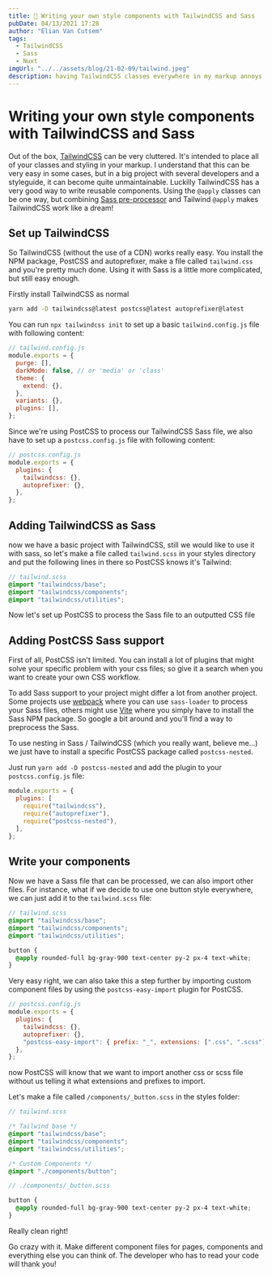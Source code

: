 ```yaml
---
title: 💄 Writing your own style components with TailwindCSS and Sass
pubDate: 04/13/2021 17:28
author: "Elian Van Cutsem"
tags:
  - TailwindCSS
  - Sass
  - Nuxt
imgUrl: "../../assets/blog/21-02-09/tailwind.jpeg"
description: having TailwindCSS classes everywhere in my markup annoys me. That's why I tought of a better way of styling with TailwindCSS
---
```


# Writing your own style components with TailwindCSS and Sass

Out of the box, [TailwindCSS](https://tailwindcss.com) can be very cluttered. It's intended to place all of your classes and styling in your markup. I understand that this can be very easy in some cases, but in a big project with several developers and a styleguide, it can become quite unmaintainable. Luckilly TailwindCSS has a very good way to write reusable components. Using the `@apply` classes can be one way, but combining [Sass pre-processor](https://sass-lang.com) and Tailwind `@apply` makes TailwindCSS work like a dream!

## Set up TailwindCSS

So TailwindCSS (without the use of a CDN) works really easy. You install the NPM package, PostCSS and autoprefixer, make a file called `tailwind.css` and you're pretty much done. Using it with Sass is a little more complicated, but still easy enough.

Firstly install TailwindCSS as normal

```bash
yarn add -D tailwindcss@latest postcss@latest autoprefixer@latest
```

You can run `npx tailwindcss init` to set up a basic `tailwind.config.js` file with following content:

```js
// tailwind.config.js
module.exports = {
  purge: [],
  darkMode: false, // or 'media' or 'class'
  theme: {
    extend: {},
  },
  variants: {},
  plugins: [],
};
```

Since we're using PostCSS to process our TailwindCSS Sass file, we also have to set up a `postcss.config.js` file with following content:

```js
// postcss.config.js
module.exports = {
  plugins: {
    tailwindcss: {},
    autoprefixer: {},
  },
};
```

## Adding TailwindCSS as Sass

now we have a basic project with TailwindCSS, still we would like to use it with sass, so let's make a file called `tailwind.scss` in your styles directory and put the following lines in there so PostCSS knows it's Tailwind:

```scss
// tailwind.scss
@import "tailwindcss/base";
@import "tailwindcss/components";
@import "tailwindcss/utilities";
```

Now let's set up PostCSS to process the Sass file to an outputted CSS file

## Adding PostCSS Sass support

First of all, PostCSS isn't limited. You can install a lot of plugins that might solve your specific problem with your css files; so give it a search when you want to create your own CSS workflow.

To add Sass support to your project might differ a lot from another project. Some projects use [webpack](https://webpack.js.org/) where you can use `sass-loader` to process your Sass files, others might use [Vite](https://vitejs.dev/) where you simply have to install the Sass NPM package. So google a bit around and you'll find a way to preprocess the Sass.

To use nesting in Sass / TailwindCSS (which you really want, believe me...) we just have to install a specific PostCSS package called `postcss-nested`.

Just run `yarn add -D postcss-nested` and add the plugin to your `postcss.config.js` file:

```js
module.exports = {
  plugins: [
    require("tailwindcss"),
    require("autoprefixer"),
    require("postcss-nested"),
  ],
};
```

## Write your components

Now we have a Sass file that can be processed, we can also import other files. For instance, what if we decide to use one button style everywhere, we can just add it to the `tailwind.scss` file:

```scss
// tailwind.scss
@import "tailwindcss/base";
@import "tailwindcss/components";
@import "tailwindcss/utilities";

button {
  @apply rounded-full bg-gray-900 text-center py-2 px-4 text-white;
}
```

Very easy right, we can also take this a step further by importing custom component files by using the `postcss-easy-import` plugin for PostCSS.

```js
// postcss.config.js
module.exports = {
  plugins: {
    tailwindcss: {},
    autoprefixer: {},
    "postcss-easy-import": { prefix: "_", extensions: [".css", ".scss"] },
  },
};
```

now PostCSS will know that we want to import another css or scss file without us telling it what extensions and prefixes to import.

Let's make a file called `/components/_button.scss` in the styles folder:

```scss
// tailwind.scss

/* Tailwind base */
@import "tailwindcss/base";
@import "tailwindcss/components";
@import "tailwindcss/utilities";

/* Custom Components */
@import "./components/button";
```

```scss
// ./components/_button.scss

button {
  @apply rounded-full bg-gray-900 text-center py-2 px-4 text-white;
}
```

Really clean right!

Go crazy with it. Make different component files for pages, components and everything else you can think of. The developer who has to read your code will thank you!
